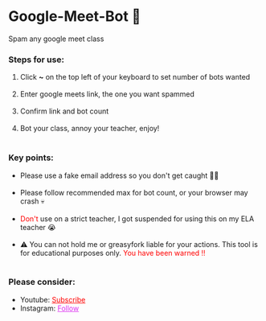 # Google-Meet-Bot 🤖
Spam any google meet class

<h3>Steps for use: </h3>
<ol style="margin-bottom:10px;">
<li>Click <b>~</b> on the top left of your keyboard to set number of bots wanted</li><br>
<li>Enter google meets link, the one you want spammed</li><br>
<li>Confirm link and bot count</li><br>
<li>Bot your class, annoy your teacher, enjoy!</li><br>
</ol>


<h3>Key points:</h3>
<ul style="margin-bottom:10px;">
<li>Please use a fake email address so you don't get caught 🤦‍♂️</li><br>
<li>Please follow recommended max for bot count, or your browser may crash 💀</li><br>
<li><span style="color:red;">Don't</span> use on a strict teacher, I got suspended for using this on my ELA teacher 😭</span></li><br>
<li>⚠ You can not hold me or greasyfork liable for your actions. This tool is for educational purposes only. <span style="color:red;"> You have been warned !!</span></li><br>
</ul>

<h3>Please consider:</h3>
<ul>
<li>Youtube:  <a style="color:red;" target="_Blank" href="https://www.youtube.com/channel/UCinBnZ2BKAbCKA1w9lmFd0w">Subscribe</a></li>
<li>Instagram:  <a style="color:#dc2ef0;" target="_Blank" href="https://www.instagram.com/nyc.geahad.codes/">Follow</a></li>
</ul>
